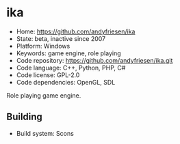 # ika

- Home: https://github.com/andyfriesen/ika
- State: beta, inactive since 2007
- Platform: Windows
- Keywords: game engine, role playing
- Code repository: https://github.com/andyfriesen/ika.git
- Code language: C++, Python, PHP, C#
- Code license: GPL-2.0
- Code dependencies: OpenGL, SDL

Role playing game engine.

## Building

- Build system: Scons
